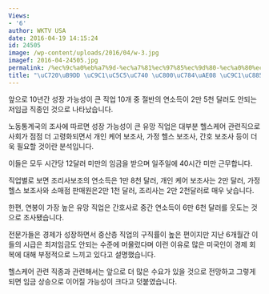 ```yaml
---
Views:
- '6'
author: WKTV USA
date: 2016-04-19 14:15:24
id: 24505
image: /wp-content/uploads/2016/04/w-3.jpg
imagef: 2016-04-24505.jpg
permalink: /%ec%9c%a0%eb%a7%9d-%ec%a7%81%ec%97%85%ec%9d%80-%ec%a0%80%ec%9e%84%ea%b8%88-%ec%a7%81%ec%a2%85/
title: "\uC720\uB9DD \uC9C1\uC5C5\uC740 \uC800\uC784\uAE08 \uC9C1\uC885"
---
```


앞으로 10년간 성장 가능성이 큰 직업 10개 중 절반의 연소득이 2만 5천 달러도 안되는 저임금 직종인 것으로 나타났습니다.

노동통계국의 조사에 따르면 성장 가능성이 큰 유망 직업은 대부분 헬스케어 관련직으로 사회가 점점 더 고령화되면서 개인 케어 보조사, 가정 헬스 보조사, 간호 보조사 등이 더욱 필요할 것이란 분석입니다.

이들은 모두 시간당 12달러 미만의 임금을 받으며 일주일에 40시간 미만 근무합니다.

직업별로 보면 조리사보조의 연소득은 1만 8천 달러, 개인 케어 보조사는 2만 달러, 가정 헬스 보조사와 소매점 판매원은2만 1천 달러, 조리사는 2만 2천달러로 매우 낮습니다.

한편, 연봉이 가장 높은 유망 직업은 간호사로 중간 연소득이 6만 6천 달러를 웃도는 것으로 조사됐습니다.

전문가들은 경제가 성장하면서 중산층 직업의 구직률이 높은 편이지만 지난 6개월간 이들의 시급은 최저임금도 안되는 수준에 머물렀다며 이런 이유로 많은 미국인이 경제 회복에 대해 부정적으로 느끼고 있다고 설명했습니다.

헬스케어 관련 직종과 관련해서는 앞으로 더 많은 수요가 있을 것으로 전망하고 그렇게 되면 임금 상승으로 이어질 가능성이 크다고 덧붙였습니다.